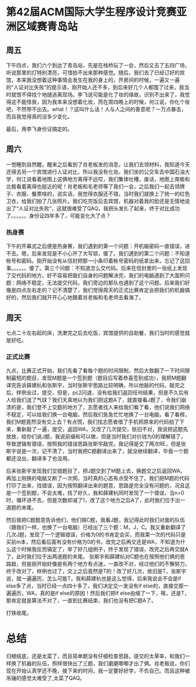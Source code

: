 # 第42届ACM国际大学生程序设计竞赛亚洲区域赛青岛站

## 周五
下午四点，我们六个到达了青岛站，先是在栈桥玩了一会，然后又去了五四广场，听说那里的灯特别漂亮，可惜拍不出来那种感觉。随后，我们去了已经订好的宾馆，本来我没想着这种事情会发生在我的身上的，开房间的时候，一遍又一遍的“人证对比失败”的提示语，刚开始人还不多，到后来好几个人都围了过来，我当时就恨不得找个地缝逃离现场。李飞说可能是化了妆的缘故，识别不出来了，我觉得这不能怪我，因为我本来没想着化妆，而在周四晚上的时候，何江说，你化个妆吧，不然带不出去。what！？这叫什么话！人与人之间的善意呢？一万点暴击，而且我觉得真的没多少变化。

最后，用李飞身份证搞定的。

## 周六
一觉睡到自然醒，醒来之后看到了肖老板发的消息，让我们去领材料，我知道今天还得去另一个宾馆进行人证对比，所以我没有化妆。我们坐的公交车去中国石油大学，何江说看着地图上这俩地方离得不远哎，我们集体吐槽，废话，地图上南极和北极看着离得也挺近的呢！肖老板和毛老师等了我们一会，之后我们一起去领牌子、衣服、餐票啥的，说实话，我觉得衣服还不错，当时我们就换上了统一的红色卫衣，给我们拍了几张照片。我们吃完饭后去宾馆，机器对着我的脸还是无情地说出了“人证对比失败”，这就很难受了QAQ，我把头发扎了起来，终于对比成功了。。。。。。身份证四年多了，可能变化大了点？

### 热身赛
下午的开幕式之后便是热身赛，我们遇到的第一个问题：开机输密码一直错误，进不去。嗯，后来发现是不小心开了大写锁，傻了。我们遇到的第二个问题：不知道帐号和密码。刚开始没有从信封把那一小条印着帐号密码的纸拿出来，忘记了这回事。。。。。。傻了。第三个问题：不知道怎么交代码。后来在信封里的一张纸上发现了交代码的地方。好不容易把我们自身的问题解决完，我们的电脑遇到了大面积问题：网络不稳定，无法提交代码，我们旁边的那队也遇到了这个问题。后来我们好像是四点左右走的？记不清楚了，我们觉得周天的正式比赛肯定会把我们的机器搞好的，然后我们就开开心心地跟着肖老板和毛老师去看海了。

## 周天
七点二十左右起的床，洗漱完之后去吃饭，宾馆提供的自助餐，我们当时的感觉就是好吃。

### 正式比赛
九点，比赛正式开始，我们先看了看每个题的时间限制，然后大致翻了一下时间限制最短的题目，发现M题是一个签到题（题目后写着恭喜签到成功），我把M题翻译完告诉薛建杭和张斯宇，当时张斯宇思路比较明确，所以他敲的代码，敲完之后，样例全过，提交，但是，pc2闪退，没有给我们返回任何结果，但是不久后有人给我们送了气球？我们天真地以为我们把这题A了，就直接看J题了，令我们崩溃的是，我们登不上交题的地方了，志愿者找人来给我们看了看，他们说我们网络不稳定，可以给我们换一台电脑，然后我们急急忙忙地换了一台电脑，看了看榜，我们M题竟然没有交上去？有点慌，我们找志愿者借了手机把原来的代码拍了下来，重新敲了一遍，提交，返回WA，又改了几次提交，依旧不对，我说把这题先放放，给你们说J题，我说前缀和可以做，但是当时我们对价钱为0的理解错了，导致逻辑有错误，按照我的错误思路张斯宇敲完，我记得是交了两次RE，但是张斯宇说是一次，记不清了，当时我把C题翻译出来了，就没继续翻译，毕竟一个题都还没出，翻译多了也没用。

后来张斯宇发现我们交错题目了，把J题交到了M题上去，换题交之后返回WA，再加上刚换的电脑又断了一次网，当时真的心态有点受不住了。我们把M题的代码打印了出来，找错误，因为按照翻译出来的题意，思路是完全没有问题的，况且这是一个签到题，不会太难，找了好久，我和薛建杭同时发现了一个错误，当n=0时，循环进不去，但是次数却减了1，改了这个地方之后A了，此时我们位于出一道题的末尾。

然后我把C题题意告诉他们，他们搞C题，我看J题，我记得此时我们对面的队伍（跟我们一样，也换了一台电脑）已经出了三个题：M，J，C。我又重新翻译了几次J题，发现了一个逻辑错误，价格为0的书肯定会买，而我第一次的代码只是买前m本，然后看后面有没有价格为0的书，改完之后再交还是WA，不知道为什么这个时候我反而镇定了，举了好几组例子，终于发现了错误，改完之后再交就A了，此时我们位于出两道题的末尾。
张斯宇和薛建杭对C题也在按照他们俩的思路敲，但是刚开始好像是有两个地方有点迷，一直改不对，经过他们的不懈努力，终于改对了，样例也过了，交上之后竟然是T的！改了好几次，依旧是T，张斯宇说，就一遍遍历，怎么可能T，我和薛建杭也是这么觉得，后来我说会不会是if else多了点，当时已经一点四十多了，我们决定交一发没有if else的，直接交那一遍遍历，WA，真的是if else的原因！然后我们把if else由缩了一下，唉，还是T，那肯定就是算法不对了，一直到比赛结束，我们也没有把C题A了。

打铁收尾。

# 总结
归根结底，还是太菜了，而且简单题没有仔细检查思路，提交的太草率，和我们一样换了机器的队伍，照样很快出了三题，我们磨磨唧唧才出了俩。肖老板说，你们现在开始认真学还不晚，接下来的时间，我一定要好好学，不负自己。而且这种被吊锤的感觉太难受了,太菜了QAQ。

